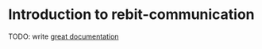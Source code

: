# Introduction to rebit-communication

TODO: write [great documentation](http://jacobian.org/writing/what-to-write/)
